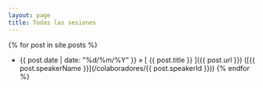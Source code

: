 ```yaml
---
layout: page
title: Todas las sesiones
---
```


{% for post in site.posts %}
  * {{ post.date | date: "%d/%m/%Y" }} &raquo; [ {{ post.title }} ]({{ post.url }}) ([{{ post.speakerName }}](/colaboradores/{{ post.speakerId }}))
{% endfor %}
